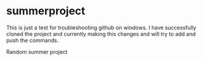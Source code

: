 summerproject
==============

This is just a test for troubleshooting github on windows. I have successfully cloned the project and currently making this changes and 
will try to add and push the commands. 

Random summer project
